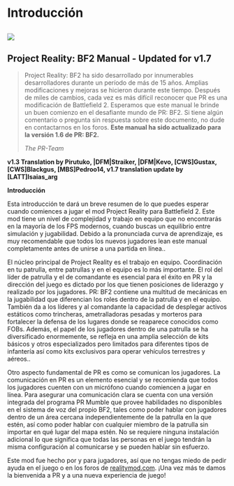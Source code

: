 # Introducción

## ![](../assets/PR_v1_Logo.png)

## **Project Reality: BF2 Manual - Updated for v1.7**

> Project Reality: BF2 ha sido desarrollado por innumerables desarrolladores durante un período de más de 15 años. Amplias modificaciones y mejoras se hicieron durante este tiempo. Después de miles de cambios, cada vez es más difícil reconocer que PR es una modificación de Battlefield 2. Esperamos que este manual le brinde un buen comienzo en el desafiante mundo de PR: BF2. Si tiene algún comentario o pregunta sin respuesta sobre este documento, no dude en contactarnos en los foros. **Este manual ha sido actualizado para la versión 1.6 de PR: BF2.**
>
> _The PR-Team_

**v1.3 Translation  by Pirutuko, |DFM|Straiker, |DFM|Kevo, [CWS]Gustax, [CWS]Blackgus, [MBS]Pedroo14, v1.7 translation update by [LATT]Isaias_arg**

**Introducción**

Esta introducción te dará un breve resumen de lo que puedes esperar cuando comiences a jugar el mod Project Reality para Battlefield 2. Este mod tiene un nivel de complejidad y trabajo en equipo que no encontrarás en la mayoría de los FPS modernos, cuando buscas un equilibrio entre simulación y jugabilidad. Debido a la pronunciada curva de aprendizaje, es muy recomendable que todos los nuevos jugadores lean este manual completamente antes de unirse a una partida en línea..

El núcleo principal de Project Reality es el trabajo en equipo. Coordinación en tu patrulla, entre patrullas y en el equipo es lo más importante. El rol del líder de patrulla y el de comandante es esencial para el éxito en PR y la dirección del juego es dictado por los que tienen posiciones de liderazgo y realizado por los jugadores. PR: BF2  contiene una multitud de mecánicas en la jugabilidad que diferencian los roles dentro de la patrulla y en el equipo. También da a los líderes y  al comandante la capacidad de desplegar activos estáticos como trincheras, ametralladoras pesadas y morteros para fortalecer la defensa de los lugares donde se reaparece conocidos como FOBs. Además, el papel de los jugadores dentro de una patrulla se ha diversificado enormemente, se refleja en una amplia selección de kits básicos y otros especializados pero limitados para diferentes tipos de infantería así como kits exclusivos para operar vehículos terrestres y aéreos..

Otro aspecto fundamental de PR es como se comunican los jugadores. La comunicación en PR es un elemento esencial y se recomienda que todos los jugadores cuenten con un micrófono cuando comiencen a jugar en línea. Para asegurar una comunicación clara se cuenta con una versión integrada del programa PR Mumble que provee habilidades no disponibles  en el sistema de voz del propio BF2, tales como poder hablar con jugadores dentro de un área cercana  independientemente de la patrulla en la que estén, así como poder hablar con cualquier miembro de la patrulla sin importar en qué lugar del mapa estén. No se requiere ninguna instalación adicional lo que significa que todas las personas en el juego tendrán la misma configuración al comunicarse y se pueden hablar sin esfuerzo.

Este mod fue hecho por y para jugadores, así que no tengas miedo de pedir ayuda en el juego o en los foros de [realitymod.com](http://www.realitymod.com/forum/f360-general-technical-support). ¡Una vez más te damos la bienvenida a PR y a una nueva experiencia de juego! 

